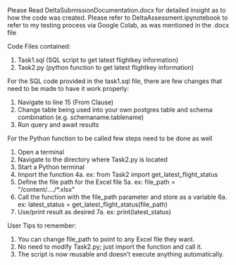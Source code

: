 Please Read DeltaSubmissionDocumentation.docx for detailed insight as to how the code was created.
Please refer to DeltaAssessment.ipynotebook to refer to my testing process via Google Colab, as was mentioned in the .docx file

Code Files contained:

1. Task1.sql (SQL script to get latest flightkey information)
2. Task2.py (python function to get latest flightkey information)

For the SQL code provided in the task1.sql file, there are few changes that need to be made to have it work properly:

1. Navigate to line 15 (From Clause)
2. Change table being used into your own postgres table and schema combination (e.g. schemaname.tablename)
3. Run query and await results

For the Python function to be called few steps need to be done as well

1. Open a terminal
2. Navigate to the directory where Task2.py is located
3. Start a Python terminal
4. Import the function
4a. ex: from Task2 import get_latest_flight_status
5. Define the file path for the Excel file
5a. ex: file_path = "/content/..../*.xlsx"
6. Call the function with the file_path parameter and store as a variable
6a. ex: latest_status = get_latest_flight_status(file_path)
7. Use/print result as desired
7a. ex: print(latest_status)

User Tips to remember:

1. You can change file_path to point to any Excel file they want.
2. No need to modify Task2.py; just import the function and call it.
3. The script is now reusable and doesn’t execute anything automatically.